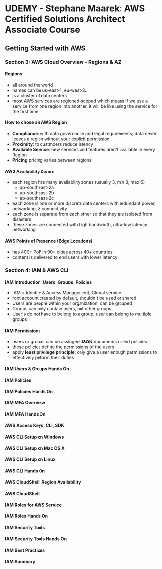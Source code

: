 # UDEMY - Stephane Maarek: AWS Certified Solutions Architect Associate Course 
## Getting Started with AWS
### Section 3: AWS Cloud Overview - Regions & AZ
#### Regions
* all around the world
* names can be us-east-1, eu-west-3...
* is a cluster of data centers
* most AWS services are regioned-scoped which means if we use a service from one region into another, it will be like using the service for the first time
#### How to chose an AWS Region
* **Compliance**: with data governacne and legal requirements; data never leaves a region without your explicit permission
* **Proximity**: to custmoers reduce latency
* **Available Service**: new services and features aren't available in every Region
* **Pricing** pricing varies between regions
#### AWS Availability Zones
* each region has many availability zones (usually 3, min 3, max 6)
  - ap-southeast-2a
  - ap-southeast-2b
  - ap-southeast-2c
* each zone is one or more discrete data centers with redundant power, networking, & connectivity
* each zone is separate from each other so that they are isolated from disasters
* these zones are connected with high bandwidth, ultra-low latency networking
#### AWS Points of Presence (Edge Locations)
* has 400+ PoP in 90= cities across 40+ countries
* content is delivered to end users with lower latency

### Section 4: IAM & AWS CLI
#### IAM Introduction: Users, Groups, Policies
* IAM = Identity & Access Management, Global service
* root account created by default, shouldn't be used or shared
* Users are people within your organization, can be grouped
* Groups can only contain users, not other groups
* User's do not have to belong to a group; user can belong to multiple groups
#### IAM Permissions
* users or groups can be assinged **JSON** documents called policies
* these policies define the permissions of the users
* apply **least privilege principle**: only give a user enough permissions to effectively peform their duties

#### IAM Users & Groups Hands On

#### IAM Policies

#### IAM Policies Hands On

#### IAM MFA Overview

#### IAM MFA Hands On

#### AWS Access Keys, CLI, SDK

#### AWS CLI Setup on Windows

#### AWS CLI Setup on Mac OS X

#### AWS CLI Setup on Linux

#### AWS CLI Hands On

#### AWS CloudShell: Region Availability

#### AWS CloudShell

#### IAM Roles for AWS Service

#### IAM Roles Hands On

#### IAM Security Tools

#### IAM Security Tools Hands On

#### IAM Best Practices

#### IAM Summary



































